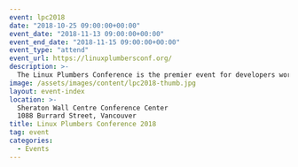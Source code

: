 ```yaml
---
event: lpc2018
date: "2018-10-25 09:00:00+00:00"
event_date: "2018-11-13 09:00:00+00:00"
event_end_date: "2018-11-15 09:00:00+00:00"
event_type: "attend"
event_url: https://linuxplumbersconf.org/
description: >-
  The Linux Plumbers Conference is the premier event for developers working at all levels of the plumbing layer and beyond.  LPC 2018 is being held November 13-15 in Vancouver, BC, Canada. See below resources from Linaro Engineers that attended LPC2018.
image: /assets/images/content/lpc2018-thumb.jpg
layout: event-index
location: >-
  Sheraton Wall Centre Conference Center
  1088 Burrard Street, Vancouver
title: Linux Plumbers Conference 2018
tag: event
categories:
  - Events
---
```

